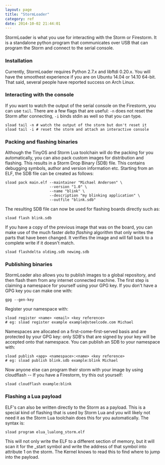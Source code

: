 ```yaml
---
layout: page
title: "StormLoader"
category: ref
date: 2014-10-02 21:44:01
---
```


StormLoader is what you use for interacting with the Storm or Firestorm. It is a standalone python program that communicates over USB that can program the Storm and connect to the serial console.

### Installation

Currently, StormLoader requires Python 2.7.x and libftdi 0.20.x. You will have the smoothest experience if you are on Ubuntu 14.04 or 14.10 64-bit. That said, several people have reported success on Arch Linux.

### Interacting with the console

If you want to watch the output of the serial console on the Firestorm, you can use `tail`. There are a few flags that are useful: `-n` does not reset the Storm after connecting, `-i` binds stdin as well so that you can type.

```
sload tail -n # watch the output of the storm but don't reset it
sload tail -i # reset the storm and attach an interactive console
```

### Packing and flashing binaries

Although the TinyOS and Storm Lua toolchain will do the packing for you automatically, you can also pack custom images for distribution and flashing. This results in a Storm Drop Binary (SDB) file. This contains debugging symbols, author and version information etc. Starting from an ELF, the SDB file can be created as follows:

```
sload pack main.elf --maintainer "Michael Andersen" \
                    --version "1.0" \
                    --name "blink" \
                    --description "my blinking application" \
                    --outfile "blink.sdb"
```

The resulting SDB file can now be used for flashing boards directly such as:

```
sload flash blink.sdb
```

If you have a copy of the previous image that was on the board, you can make use of the much faster *delta flashing* algorithm that only writes the parts that have been changed. It verifies the image and will fall back to a complete write if it doesn't match.

```
sload flashdelta oldimg.sdb newimg.sdb
```

### Publishing binaries

StormLoader also allows you to publish images to a global repository, and then flash them from any internet connected machine. The
first step is claiming a namespace for yourself using your GPG key. If you don't have a GPG key you can make one with:

```
gpg --gen-key
```

Register your namespace with:

```
sload register <name> <email> <key reference>
# eg: sload register example example@steelcode.com Michael
```

Namespaces are allocated on a first-come-first-served basis and are protected by your GPG key: only SDB's that are signed by your key will be accepted onto that namespace. You can publish an SDB to your namespace with:

```
sload publish <app> <namespace>:<name> <key reference>
# eg: sload publish blink.sdb example:blink Michael
```

Now anyone else can program their storm with your image by using cloudflash -- If you have a Firestorm, try this out yourself:

```
sload cloudflash example:blink
```

### Flashing a Lua payload

ELF's can also be written directly to the Storm as a payload. This is a special kind of flashing that is used by Storm Lua and you will likely not need it as the Storm Lua toolchain does this for you automatically. The syntax is:

```
sload program elua_lualong_storm.elf
```

This will not only write the ELF to a different section of memory, but it will scan it for the _start symbol and write the address of that symbol into attribute 1 on the storm. The Kernel knows to read this to find where to jump into the payload.
